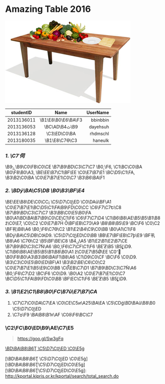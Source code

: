 **Amazing Table 2016**
==================

![amztable](https://raw.githubusercontent.com/haneulk/amz/master/amztable.png)




| studentID        | Name           | UserName  |
| ---------------- |:--------------:| ---------:|
| 2013136011       | \B1\E8\B0\E6\BA\F3         | bbinbbin  |
| 2013136053       | \BC\AD\B4ٿ\B9         | dayehsuh  |
| 2013136128       | \C3ְ\ED\C0\BA         | rhdmschl  |
| 2013180035       | \B1\E8\C7ϴ\C3         | haneulk   |



### *1. \C7ʿ伺*
\B9ݺ\B9\C0\FB\C0\CE \B7\B9\BD\C3\C7\C7 \B0˻\F6, \C1\BC\C0\BA \B0\F8\B0\A3, \BE\EE\B7\C1\BF\EE \C0\E7\B7\E1 \BC\D5\C1\FA, \B3\B2\C0\BA \C0\E7\B7\E1\C0\C7 \B3\B6\BA\F1


### *2. \BDý\BA\C5\DB \B0\B3\BF\E4*
\BE\EE\B8\DE\C0\CC¡ \C5\D7\C0̺\ED \C0\DAü\BF\A1 \C0\E7\B7\E1\BC\D5\C1\FA\B9\FD\C0\CC \C6\F7\C7Ե\C8 \B7\B9\BD\C3\C7\C7 \B3\BB\C0\E5\B0\FA \B0\A1\BD\BA\B7\B9\C0\CE\C1\F6 \C6\F7\C7\D4 \C1\B6\B8\AE\B5\B5\B1\B8 ž\C0\E7, \C0ִ\C2 \C0\E7\B7Ḧ Ȱ\BF\EB\C7Ͽ\A9 \B8\B8\B5\E9 \BC\F6 \C0ִ\C2 \BF丮\B8\A6 \B0˻\F6\C7ϴ\C2 \B1\E2\B4\C9\C0\BB \B0\A1\C1\F8 \BDý\BA\C5\DB\C0̴\D9.
\C5\D7\C0̺\ED\C0\BB \BB\E7\BF\EB\C7ϸ\E9 \BF丮\B8\A6 \C7ϴ\C2 \B5\BF\BE\C8 \B4ٸ\A5 \B1\E2\B1\E2\B7\CE \B7\B9\BD\C3\C7Ǹ\A6 \B0˻\F6\C7\CF\C1\F6 \BEʾƵ\B5 \B5ȴ\D9.
\C1\B6\B8\AE\B5\B5\B1\B8\B0\A1 ž\C0\E7\B5Ǿ\EE \C0־ \B0\F8\B0\A3\B3\B6\BA\F1\B8\A6 \C1\D9\C0\CF \BC\F6 \C0ִ\D9.
\B3\C3\C0\E5\B0\ED\BF\A1 \B3\B2\BE\C6\C0ִ\C2 \C0\E7\B7\E1\B5\E9\C0\BB \C0̿\EB\C7\D1 \B7\B9\BD\C3\C7Ǹ\A6 \B0˻\F6\C7\D2 \BC\F6 \C0ִ\D9.
\B0\A2 \C0\E7\B7\E1\C0\C7 \BC\D5\C1\FA\B9\FD\C0\BB \BFܿ\EC\C1\F6 \BEʾƵ\B5 \B5ȴ\D9.


### *3. \B1\E2\C1\B8\B0\FC\B7û\E7\B7\CA*
1. \C7\C7\C0\DA\C7\EA \C0\CE\C5ͷ\A2Ƽ\BA\EA \C5\CDġ\BD\BAũ\B8\B0 \C5\D7\C0̺\ED
2. \C7ѻ\F9 \BA\B8\B1۷\AF \C0δ\F6\BC\C7


### \C2\FC\B0\ED\B9\AE\C7\E5
> https://goo.gl/Sw3gFq

[\BD\BA\B8\B6Ʈ \C5\D7\C0̺\ED \C0\E5ġ](http://kportal.kipris.or.kr/kportal/search/total_search.do)

[\BD\BA\B8\B6Ʈ \C5\D7\C0̺\ED \C0\E5ġ][\BD\BA\B8\B6Ʈ\C5\D7\C0̺\ED\C0\E5ġ]
[\BD\BA\B8\B6Ʈ\C5\D7\C0̺\ED\C0\E5ġ]: http://kportal.kipris.or.kr/kportal/search/total_search.do


